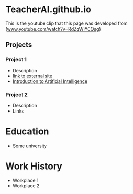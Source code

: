 # TeacherAI.github.io
This is the youtube clip that this page was developed from (www.youtube.com/watch?v=RdZqWiYCQsg)

## Projects
### Project 1
- Description
- [link to external site](https://store.training.tafensw.edu.au/product/introduction-to-artificial-intelligence/)
- [Introduction to Artificial Intelligence](https://store.training.tafensw.edu.au/product/introduction-to-artificial-intelligence/)

### Project 2
- Description
- Links

# Education
- Some university

# Work History
- Workplace 1
- Workplace 2
